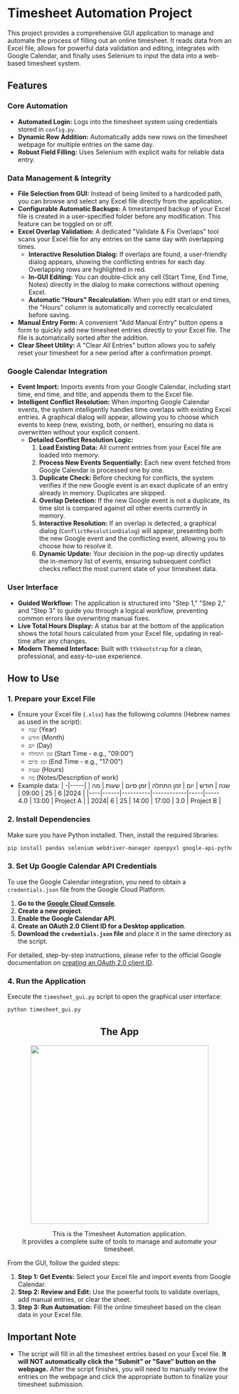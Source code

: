 # Timesheet Automation Project

This project provides a comprehensive GUI application to manage and automate the process of filling out an online timesheet. It reads data from an Excel file, allows for powerful data validation and editing, integrates with Google Calendar, and finally uses Selenium to input the data into a web-based timesheet system.

## Features

### Core Automation
*   **Automated Login:** Logs into the timesheet system using credentials stored in `config.py`.
*   **Dynamic Row Addition:** Automatically adds new rows on the timesheet webpage for multiple entries on the same day.
*   **Robust Field Filling:** Uses Selenium with explicit waits for reliable data entry.

### Data Management & Integrity
*   **File Selection from GUI:** Instead of being limited to a hardcoded path, you can browse and select any Excel file directly from the application.
*   **Configurable Automatic Backups:** A timestamped backup of your Excel file is created in a user-specified folder before any modification. This feature can be toggled on or off.
*   **Excel Overlap Validation:** A dedicated "Validate & Fix Overlaps" tool scans your Excel file for any entries on the same day with overlapping times.
    *   **Interactive Resolution Dialog:** If overlaps are found, a user-friendly dialog appears, showing the conflicting entries for each day. Overlapping rows are highlighted in red.
    *   **In-GUI Editing:** You can double-click any cell (Start Time, End Time, Notes) directly in the dialog to make corrections without opening Excel.
    *   **Automatic "Hours" Recalculation:** When you edit start or end times, the "Hours" column is automatically and correctly recalculated before saving.
*   **Manual Entry Form:** A convenient "Add Manual Entry" button opens a form to quickly add new timesheet entries directly to your Excel file. The file is automatically sorted after the addition.
*   **Clear Sheet Utility:** A "Clear All Entries" button allows you to safely reset your timesheet for a new period after a confirmation prompt.

### Google Calendar Integration
*   **Event Import:** Imports events from your Google Calendar, including start time, end time, and title, and appends them to the Excel file.
*   **Intelligent Conflict Resolution:** When importing Google Calendar events, the system intelligently handles time overlaps with existing Excel entries. A graphical dialog will appear, allowing you to choose which events to keep (new, existing, both, or neither), ensuring no data is overwritten without your explicit consent.
    *   **Detailed Conflict Resolution Logic:**
        1.  **Load Existing Data:** All current entries from your Excel file are loaded into memory.
        2.  **Process New Events Sequentially:** Each new event fetched from Google Calendar is processed one by one.
        3.  **Duplicate Check:** Before checking for conflicts, the system verifies if the new Google event is an exact duplicate of an entry already in memory. Duplicates are skipped.
        4.  **Overlap Detection:** If the new Google event is not a duplicate, its time slot is compared against *all* other events currently in memory.
        5.  **Interactive Resolution:** If an overlap is detected, a graphical dialog (`ConflictResolutionDialog`) will appear, presenting both the new Google event and the conflicting event, allowing you to choose how to resolve it.
        6.  **Dynamic Update:** Your decision in the pop-up directly updates the in-memory list of events, ensuring subsequent conflict checks reflect the most current state of your timesheet data.

### User Interface
*   **Guided Workflow:** The application is structured into "Step 1," "Step 2," and "Step 3" to guide you through a logical workflow, preventing common errors like overwriting manual fixes.
*   **Live Total Hours Display:** A status bar at the bottom of the application shows the total hours calculated from your Excel file, updating in real-time after any changes.
*   **Modern Themed Interface:** Built with `ttkbootstrap` for a clean, professional, and easy-to-use experience.

## How to Use

### 1. Prepare your Excel File

*   Ensure your Excel file (`.xlsx`) has the following columns (Hebrew names as used in the script):
    *   `שנה` (Year)
    *   `חודש` (Month)
    *   `יום` (Day)
    *   `זמן התחלה` (Start Time - e.g., "09:00")
    *   `זמן סיום` (End Time - e.g., "17:00")
    *   `שעות` (Hours)
    *   `מה` (Notes/Description of work)
*   Example data:
    | שנה | חודש | יום | זמן התחלה | זמן סיום | שעות | מה |
    |-----|------|-----|------------|----------|------|----|
    | 2024| 6    | 25  | 09:00      | 13:00    | 4.0  | Project A |
    | 2024| 6    | 25  | 14:00      | 17:00    | 3.0  | Project B |

### 2. Install Dependencies

Make sure you have Python installed. Then, install the required libraries:

```bash
pip install pandas selenium webdriver-manager openpyxl google-api-python-client google-auth-httplib2 google-auth-oauthlib ttkbootstrap
```

### 3. Set Up Google Calendar API Credentials

To use the Google Calendar integration, you need to obtain a `credentials.json` file from the Google Cloud Platform.

1.  **Go to the [Google Cloud Console](https://console.cloud.google.com/)**.
2.  **Create a new project**.
3.  **Enable the Google Calendar API**.
4.  **Create an OAuth 2.0 Client ID for a Desktop application**.
5.  **Download the `credentials.json` file** and place it in the same directory as the script.

For detailed, step-by-step instructions, please refer to the official Google documentation on [creating an OAuth 2.0 client ID](https://developers.google.com/workspace/guides/create-credentials).

### 4. Run the Application

Execute the `timesheet_gui.py` script to open the graphical user interface:

```bash
python timesheet_gui.py
```

<div align="center">

## The App

<img src="https://i.imgur.com/Irp81Co.png" width="400">

This is the Timesheet Automation application.<br>
It provides a complete suite of tools to manage and automate your timesheet.

</div>

From the GUI, follow the guided steps:
1.  **Step 1: Get Events:** Select your Excel file and import events from Google Calendar.
2.  **Step 2: Review and Edit:** Use the powerful tools to validate overlaps, add manual entries, or clear the sheet.
3.  **Step 3: Run Automation:** Fill the online timesheet based on the clean data in your Excel file.

## Important Note

*  The script will fill in all the timesheet entries based on your Excel file. **It will NOT automatically click the "Submit" or "Save" button on the webpage.** After the script finishes, you will need to manually review the entries on the webpage and click the appropriate button to finalize your timesheet submission.
